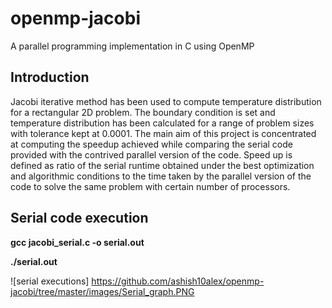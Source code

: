 # openmp-jacobi
A parallel programming implementation in C using OpenMP

## Introduction
Jacobi iterative method has been used to compute temperature distribution for a rectangular 2D problem. The boundary condition is set and temperature distribution has been calculated for a range of problem sizes with tolerance kept at 0.0001.
The main aim of this project is concentrated at computing the speedup achieved while comparing the serial code provided with the contrived parallel version of the code.
Speed up is defined as ratio of the serial runtime obtained under the best optimization and algorithmic conditions to the time taken by the parallel version of the code to solve the same problem with certain number of processors.    


## Serial code execution

__gcc jacobi_serial.c -o serial.out__

__./serial.out  <matrix size> <matrix size>  <tolerance>__

![serial executions] https://github.com/ashish10alex/openmp-jacobi/tree/master/images/Serial_graph.PNG
